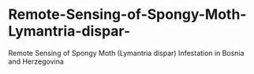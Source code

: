 # Remote-Sensing-of-Spongy-Moth-Lymantria-dispar-
Remote Sensing of Spongy Moth (Lymantria dispar) Infestation in Bosnia and Herzegovina
